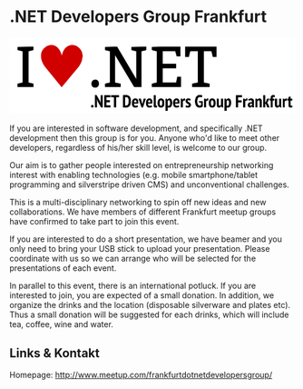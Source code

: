 # .NET Developers Group Frankfurt
![.NET Developers Group Frankfurt](./dotnetdevsffm.logo.png)

If you are interested in software development, and specifically .NET development then this group is for
you. Anyone who'd like to meet other developers, regardless of his/her skill level, is welcome to our group.

Our aim is to gather people interested on entrepreneurship networking interest with enabling technologies (e.g.
mobile smartphone/tablet programming and silverstripe driven CMS) and unconventional challenges.

This is a multi-disciplinary networking to spin off new ideas and new collaborations. We have members of
different Frankfurt meetup groups have confirmed to take part to join this event.

If you are interested to do a short presentation, we have beamer and you only need to bring your USB stick to
upload your presentation. Please coordinate with us so we can arrange who will be selected for the presentations
of each event.

In parallel to this event, there is an international potluck. If you are interested to join, you are expected of
a small donation. In addition, we organize the drinks and the location (disposable silverware and plates etc).
Thus a small donation will be suggested for each drinks, which will include tea, coffee, wine and water.


## Links &amp; Kontakt

Homepage: <http://www.meetup.com/frankfurtdotnetdevelopersgroup/>











